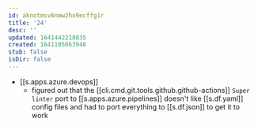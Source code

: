 ```yaml
---
id: aknotmsv6nmw2hx9ecffg1r
title: '24'
desc: ''
updated: 1641442218835
created: 1641105063946
stub: false
isDir: false
---
```



- [[s.apps.azure.devops]]
  - figured out that the [[cli.cmd.git.tools.github.github-actions]] `Super linter` port to [[s.apps.azure.pipelines]] doesn't like [[s.df.yaml]] config files and had to port everything to [[s.df.json]] to get it to work

